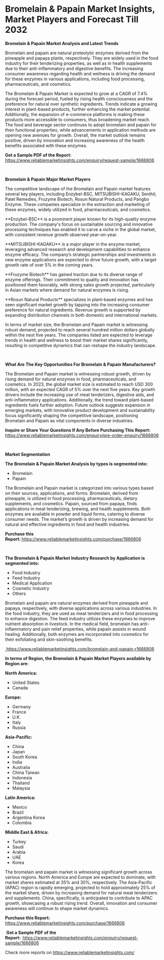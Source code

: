 <p><h1>Bromelain & Papain Market Insights, Market Players and Forecast Till 2032</h1></p><p><strong>Bromelain & Papain Market Analysis and Latest Trends</strong></p>
<p><p>Bromelain and papain are natural proteolytic enzymes derived from the pineapple and papaya plants, respectively. They are widely used in the food industry for their tenderizing properties, as well as in health supplements due to their anti-inflammatory and digestive benefits. The increasing consumer awareness regarding health and wellness is driving the demand for these enzymes in various applications, including food processing, pharmaceuticals, and cosmetics.</p><p>The Bromelain & Papain Market is expected to grow at a CAGR of 7.4% during the forecast period, fueled by rising health consciousness and the preference for natural over synthetic ingredients. Trends indicate a growing interest in plant-based products, further enhancing the market potential. Additionally, the expansion of e-commerce platforms is making these products more accessible to consumers, thus broadening market reach. The food and beverage sector continues to adopt bromelain and papain for their functional properties, while advancements in application methods are opening new avenues for growth. Overall, the market outlook remains positive, driven by innovation and increasing awareness of the health benefits associated with these enzymes.</p></p>
<p><strong>Get a Sample PDF of the Report:&nbsp;</strong> <a href="https://www.reliablemarketinsights.com/enquiry/request-sample/1666806?utm_campaign=2531&utm_medium=2&utm_source=Github&utm_content=ia&utm_term=06032025&utm_id=bromelain-papain">https://www.reliablemarketinsights.com/enquiry/request-sample/1666806</a></p>
<p>&nbsp;</p>
<p><strong>Bromelain & Papain Major Market Players</strong></p>
<p><p>The competitive landscape of the Bromelain and Papain market features several key players, including Enzybel-BSC, MITSUBISHI-KAGAKU, Senthil, Patel Remedies, Fruzyme Biotech, Rosun Natural Products, and Pangbo Enzyme. These companies specialize in the extraction and marketing of these enzymes, widely utilized in food, pharmaceuticals, and cosmetics.</p><p>**Enzybel-BSC** is a prominent player known for its high-quality enzyme production. The company's focus on sustainable sourcing and innovative processing techniques has enabled it to carve a niche in the global market, with consistent revenue growth observed year-on-year.</p><p>**MITSUBISHI-KAGAKU** is a major player in the enzyme market, leveraging advanced research and development capabilities to enhance enzyme efficacy. The company’s strategic partnerships and investments in new enzyme applications are expected to drive future growth, with a target growth rate of over 5% in the coming years.</p><p>**Fruzyme Biotech** has gained traction due to its diverse range of enzyme offerings. Their commitment to quality and innovation has positioned them favorably, with strong sales growth projected, particularly in Asian markets where demand for natural enzymes is rising.</p><p>**Rosun Natural Products** specializes in plant-based enzymes and has seen significant market growth by tapping into the increasing consumer preference for natural ingredients. Revenue growth is supported by expanding distribution channels in both domestic and international markets.</p><p>In terms of market size, the Bromelain and Papain market is witnessing robust demand, projected to reach several hundred million dollars globally within the next five years. The companies listed are expected to leverage trends in health and wellness to boost their market shares significantly, resulting in competitive dynamics that can reshape the industry landscape.</p></p>
<p>&nbsp;</p>
<p><strong>What Are The Key Opportunities For Bromelain & Papain Manufacturers?</strong></p>
<p><p>The Bromelain and Papain market is witnessing robust growth, driven by rising demand for natural enzymes in food, pharmaceuticals, and cosmetics. In 2023, the global market size is estimated to reach USD 300 million, with an expected CAGR of 5% over the next five years. Key growth drivers include the increasing use of meat tenderizers, digestive aids, and anti-inflammatory applications. Additionally, the trend toward plant-based ingredients fuels further adoption. Future outlook suggests expansion in emerging markets, with innovative product development and sustainability focus significantly shaping the competitive landscape, positioning Bromelain and Papain as vital components in diverse industries.</p></p>
<p><strong>Inquire or Share Your Questions If Any Before Purchasing This Report:</strong> <a href="https://www.reliablemarketinsights.com/enquiry/pre-order-enquiry/1666806?utm_campaign=2531&utm_medium=2&utm_source=Github&utm_content=ia&utm_term=06032025&utm_id=bromelain-papain">https://www.reliablemarketinsights.com/enquiry/pre-order-enquiry/1666806</a></p>
<p>&nbsp;</p>
<p><strong>Market Segmentation</strong></p>
<p><strong>The Bromelain & Papain Market Analysis by types is segmented into:</strong></p>
<p><ul><li>Bromelain</li><li>Papain</li></ul></p>
<p><p>The Bromelain and Papain market is categorized into various types based on their sources, applications, and forms. Bromelain, derived from pineapple, is utilized in food processing, pharmaceuticals, dietary supplements, and cosmetics. Papain, sourced from papaya, finds applications in meat tenderizing, brewing, and health supplements. Both enzymes are available in powder and liquid forms, catering to diverse consumer needs. The market’s growth is driven by increasing demand for natural and effective ingredients in food and health industries.</p></p>
<p><strong>Purchase this Report:&nbsp;</strong><a href="https://www.reliablemarketinsights.com/purchase/1666806?utm_campaign=2531&utm_medium=2&utm_source=Github&utm_content=ia&utm_term=06032025&utm_id=bromelain-papain">https://www.reliablemarketinsights.com/purchase/1666806</a></p>
<p>&nbsp;</p>
<p><strong>The Bromelain & Papain Market Industry Research by Application is segmented into:</strong></p>
<p><ul><li>Food Industry</li><li>Feed Industry</li><li>Medical Application</li><li>Cosmetic Industry</li><li>Others</li></ul></p>
<p><p>Bromelain and papain are natural enzymes derived from pineapple and papaya, respectively, with diverse applications across various industries. In the food industry, they are used as meat tenderizers and in food processing to enhance digestion. The feed industry utilizes these enzymes to improve nutrient absorption in livestock. In the medical field, bromelain has anti-inflammatory and pain relief properties, while papain assists in wound healing. Additionally, both enzymes are incorporated into cosmetics for their exfoliating and skin-soothing benefits.</p></p>
<p><a href="https://www.reliablemarketinsights.com/bromelain-and-papain-r1666806?utm_campaign=2531&utm_medium=2&utm_source=Github&utm_content=ia&utm_term=06032025&utm_id=bromelain-papain">&nbsp;https://www.reliablemarketinsights.com/bromelain-and-papain-r1666806</a></p>
<p><strong>In terms of Region, the Bromelain & Papain Market Players available by Region are:</strong></p>
<p>
    <p> <strong> North America: </strong>
        <ul>
            <li>United States</li>
            <li>Canada</li>
        </ul>
        </p> 
    <p> <strong> Europe: </strong>
        <ul>
            <li>Germany</li>
            <li>France</li>
            <li>U.K.</li>
            <li>Italy</li>
            <li>Russia</li>
        </ul>
        </p> 
    <p> <strong> Asia-Pacific: </strong>
        <ul>
            <li>China</li>
            <li>Japan</li>
            <li>South Korea</li>
            <li>India</li>
            <li>Australia</li>
            <li>China Taiwan</li>
            <li>Indonesia</li>
            <li>Thailand</li>
            <li>Malaysia</li>
        </ul>
        </p> 
    <p> <strong> Latin America: </strong>
        <ul>
            <li>Mexico</li>
            <li>Brazil</li>
            <li>Argentina Korea</li>
            <li>Colombia</li>
        </ul>
        </p> 
    <p> <strong> Middle East & Africa: </strong>
        <ul>
            <li>Turkey</li>
            <li>Saudi</li>
            <li>Arabia</li>
            <li>UAE</li>
            <li>Korea</li>
        </ul>
    </p>
    </p>
<p><p>The bromelain and papain market is witnessing significant growth across various regions. North America and Europe are expected to dominate, with market shares estimated at 35% and 30%, respectively. The Asia-Pacific (APAC) region is rapidly emerging, projected to hold approximately 25% of the market share, driven by increasing demand for natural meat tenderizers and supplements. China, specifically, is anticipated to contribute to APAC growth, showcasing a robust rising trend. Overall, innovation and consumer awareness will continue to shape market dynamics.</p></p>
<p><strong>Purchase this Report: </strong><a href="https://www.reliablemarketinsights.com/purchase/1666806?utm_campaign=2531&utm_medium=2&utm_source=Github&utm_content=ia&utm_term=06032025&utm_id=bromelain-papain">https://www.reliablemarketinsights.com/purchase/1666806</a></p>
<p>&nbsp;<strong>Get a Sample PDF of the Report:&nbsp;&nbsp;</strong><a href="https://www.reliablemarketinsights.com/enquiry/request-sample/1666806?utm_campaign=2531&utm_medium=2&utm_source=Github&utm_content=ia&utm_term=06032025&utm_id=bromelain-papain">https://www.reliablemarketinsights.com/enquiry/request-sample/1666806</a></p>
<p><strong></strong></p>
<p>Check more reports on <a href="https://www.reliablemarketinsights.com/?utm_campaign=2531&utm_medium=2&utm_source=Github&utm_content=ia&utm_term=06032025&utm_id=bromelain-papain">https://www.reliablemarketinsights.com/</a></p>